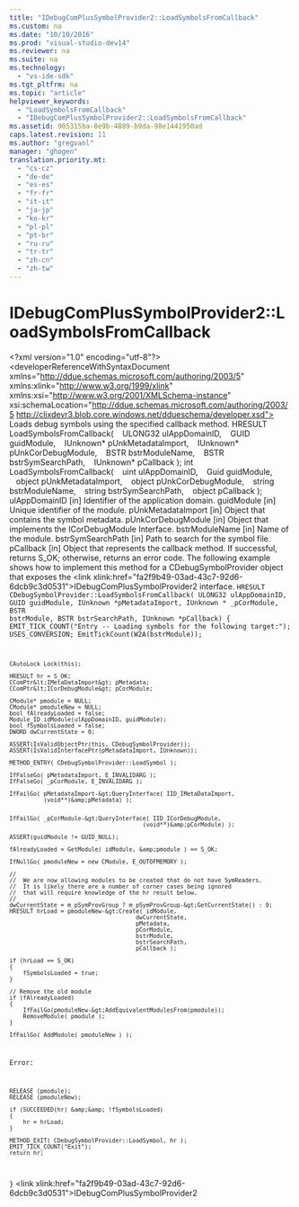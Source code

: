 ```yaml
---
title: "IDebugComPlusSymbolProvider2::LoadSymbolsFromCallback"
ms.custom: na
ms.date: "10/10/2016"
ms.prod: "visual-studio-dev14"
ms.reviewer: na
ms.suite: na
ms.technology: 
  - "vs-ide-sdk"
ms.tgt_pltfrm: na
ms.topic: "article"
helpviewer_keywords: 
  - "LoadSymbolsFromCallback"
  - "IDebugComPlusSymbolProvider2::LoadSymbolsFromCallback"
ms.assetid: 905315ba-8e9b-4889-b9da-98e1441950ad
caps.latest.revision: 11
ms.author: "gregvanl"
manager: "ghogen"
translation.priority.mt: 
  - "cs-cz"
  - "de-de"
  - "es-es"
  - "fr-fr"
  - "it-it"
  - "ja-jp"
  - "ko-kr"
  - "pl-pl"
  - "pt-br"
  - "ru-ru"
  - "tr-tr"
  - "zh-cn"
  - "zh-tw"
---
```

# IDebugComPlusSymbolProvider2::LoadSymbolsFromCallback
\<?xml version="1.0" encoding="utf-8"?>
\<developerReferenceWithSyntaxDocument xmlns="http://ddue.schemas.microsoft.com/authoring/2003/5" xmlns:xlink="http://www.w3.org/1999/xlink" xmlns:xsi="http://www.w3.org/2001/XMLSchema-instance" xsi:schemaLocation="http://ddue.schemas.microsoft.com/authoring/2003/5 http://clixdevr3.blob.core.windows.net/ddueschema/developer.xsd">
  <introduction>
    <para>Loads debug symbols using the specified callback method.</para>
  </introduction>
  <syntaxSection>
    <legacySyntax language="cpp#">HRESULT LoadSymbolsFromCallback(
   ULONG32   <parameterReference>ulAppDomainID</parameterReference>,
   GUID      <parameterReference>guidModule</parameterReference>,
   IUnknown* <parameterReference>pUnkMetadataImport</parameterReference>,
   IUnknown* <parameterReference>pUnkCorDebugModule</parameterReference>,
   BSTR      <parameterReference>bstrModuleName</parameterReference>,
   BSTR      <parameterReference>bstrSymSearchPath</parameterReference>,
   IUnknown* <parameterReference>pCallback</parameterReference>
);</legacySyntax>
    <legacySyntax language="c#">int LoadSymbolsFromCallback(
   uint   <parameterReference>ulAppDomainID</parameterReference>,
   Guid   <parameterReference>guidModule</parameterReference>,
   object <parameterReference>pUnkMetadataImport</parameterReference>,
   object <parameterReference>pUnkCorDebugModule</parameterReference>,
   string <parameterReference>bstrModuleName</parameterReference>,
   string <parameterReference>bstrSymSearchPath</parameterReference>,
   object <parameterReference>pCallback</parameterReference>
);</legacySyntax>
  </syntaxSection>
  <parameters>
    <content>
      <definitionTable>
        <definedTerm>
          <parameterReference>ulAppDomainID</parameterReference>
        </definedTerm>
        <definition>
          <para>[in] Identifier of the application domain.</para>
        </definition>
        <definedTerm>
          <parameterReference>guidModule</parameterReference>
        </definedTerm>
        <definition>
          <para>[in] Unique identifier of the module.</para>
        </definition>
        <definedTerm>
          <parameterReference>pUnkMetadataImport</parameterReference>
        </definedTerm>
        <definition>
          <para>[in] Object that contains the symbol metadata.</para>
        </definition>
        <definedTerm>
          <parameterReference>pUnkCorDebugModule</parameterReference>
        </definedTerm>
        <definition>
          <para>[in] Object that implements the ICorDebugModule Interface.</para>
        </definition>
        <definedTerm>
          <parameterReference>bstrModuleName</parameterReference>
        </definedTerm>
        <definition>
          <para>[in] Name of the module.</para>
        </definition>
        <definedTerm>
          <parameterReference>bstrSymSearchPath</parameterReference>
        </definedTerm>
        <definition>
          <para>[in] Path to search for the symbol file.</para>
        </definition>
        <definedTerm>
          <parameterReference>pCallback</parameterReference>
        </definedTerm>
        <definition>
          <para>[in] Object that represents the callback method.</para>
        </definition>
      </definitionTable>
    </content>
  </parameters>
  <returnValue>
    <content>
      <para>If successful, returns <languageKeyword>S_OK</languageKeyword>; otherwise, returns an error code.</para>
    </content>
  </returnValue>
  <codeExample>
    <description>
      <content>
        <para>The following example shows how to implement this method for a <embeddedLabel>CDebugSymbolProvider</embeddedLabel> object that exposes the \<link xlink:href="fa2f9b49-03ad-43c7-92d6-6dcb9c3d0531">IDebugComPlusSymbolProvider2</link> interface.</para>
      </content>
    </description>
    <code language="cpp#">HRESULT CDebugSymbolProvider::LoadSymbolsFromCallback(
    ULONG32 ulAppDomainID,
    GUID guidModule,
    IUnknown *pMetadataImport,
    IUnknown * _pCorModule,
    BSTR bstrModule,
    BSTR bstrSearchPath,
    IUnknown *pCallback)
{
    EMIT_TICK_COUNT("Entry -- Loading symbols for the following target:");
    USES_CONVERSION;
    EmitTickCount(W2A(bstrModule));

    CAutoLock Lock(this);

    HRESULT hr = S_OK;
    CComPtr&lt;IMetaDataImport&gt; pMetadata;
    CComPtr&lt;ICorDebugModule&gt; pCorModule;

    CModule* pmodule = NULL;
    CModule* pmoduleNew = NULL;
    bool fAlreadyLoaded = false;
    Module_ID idModule(ulAppDomainID, guidModule);
    bool fSymbolsLoaded = false;
    DWORD dwCurrentState = 0;

    ASSERT(IsValidObjectPtr(this, CDebugSymbolProvider));
    ASSERT(IsValidInterfacePtr(pMetadataImport, IUnknown));

    METHOD_ENTRY( CDebugSymbolProvider::LoadSymbol );

    IfFalseGo( pMetadataImport, E_INVALIDARG );
    IfFalseGo( _pCorModule, E_INVALIDARG );

    IfFailGo( pMetadataImport-&gt;QueryInterface( IID_IMetaDataImport,
              (void**)&amp;pMetadata) );


    IfFailGo( _pCorModule-&gt;QueryInterface( IID_ICorDebugModule,
                                           (void**)&amp;pCorModule) );

    ASSERT(guidModule != GUID_NULL);

    fAlreadyLoaded = GetModule( idModule, &amp;pmodule ) == S_OK;

    IfNullGo( pmoduleNew = new CModule, E_OUTOFMEMORY );

    //
    //  We are now allowing modules to be created that do not have SymReaders.
    //  It is likely there are a number of corner cases being ignored
    //  that will require knowledge of the hr result below.
    //
    dwCurrentState = m_pSymProvGroup ? m_pSymProvGroup-&gt;GetCurrentState() : 0;
    HRESULT hrLoad = pmoduleNew-&gt;Create( idModule,
                                         dwCurrentState,
                                         pMetadata,
                                         pCorModule,
                                         bstrModule,
                                         bstrSearchPath,
                                         pCallback );

    if (hrLoad == S_OK)
    {
        fSymbolsLoaded = true;
    }

    // Remove the old module
    if (fAlreadyLoaded)
    {
        IfFailGo(pmoduleNew-&gt;AddEquivalentModulesFrom(pmodule));
        RemoveModule( pmodule );
    }

    IfFailGo( AddModule( pmoduleNew ) );

Error:

    RELEASE (pmodule);
    RELEASE (pmoduleNew);

    if (SUCCEEDED(hr) &amp;&amp; !fSymbolsLoaded)
    {
        hr = hrLoad;
    }

    METHOD_EXIT( CDebugSymbolProvider::LoadSymbol, hr );
    EMIT_TICK_COUNT("Exit");
    return hr;
}</code>
  </codeExample>
  <relatedTopics>
\<link xlink:href="fa2f9b49-03ad-43c7-92d6-6dcb9c3d0531">IDebugComPlusSymbolProvider2</link>
</relatedTopics>
</developerReferenceWithSyntaxDocument>